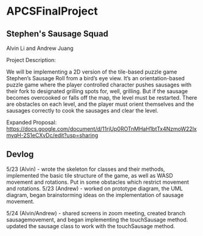 # APCSFinalProject
## Stephen's Sausage Squad

Alvin Li and Andrew Juang

Project Description:

We will be implementing a 2D version of the tile-based puzzle game Stephen’s Sausage Roll from a bird’s eye view. It’s an orientation-based puzzle game where the player controlled character pushes sausages with their fork to designated grilling spots for, well, grilling. But if the sausage becomes overcooked or falls off the map, the level must be restarted. There are obstacles on each level, and the player must orient themselves and the sausages correctly to cook the sausages and clear the level.


Expanded Proposal:
https://docs.google.com/document/d/11rjUp0ROTnMHaH1btTx4NzmoW22lxmyqH-2S1eCXvDc/edit?usp=sharing

## Devlog

5/23 (Alvin) - wrote the skeleton for classes and their methods, implemented the basic tile structure of the game, as well as WASD movement and rotations. Put in some obstacles which restrict movement and rotations.
5/23 (Andrew) - worked on prototype diagram, the UML diagram, began brainstorming ideas on the implementation of sausage movement. 

5/24 (Alvin/Andrew) - shared screens in zoom meeting, created branch sausagemovement, and began implementing the touchSausage method. updated the sausage class to work with the touchSausage method. 

